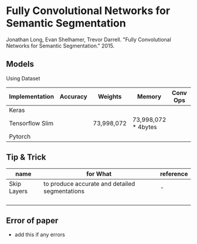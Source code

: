 # Fully Convolutional Networks for Semantic Segmentation
Jonathan Long, Evan Shelhamer, Trevor Darrell. "Fully Convolutional Networks for Semantic Segmentation." 2015.

## Models

Using Dataset

| Implementation | Accuracy | Weights | Memory | Conv Ops | etc |
|---|---|---|---|---|---|
| Keras |   |   |  |   |    |
| Tensorflow Slim |   | 73,998,072 | 73,998,072 * 4bytes |   |   |
| Pytorch |  |   |  |  |  |

## Tip & Trick

| name | for What | reference |
|---|---|---|
|Skip Layers|to produce accurate and detailed segmentations| - |
|  |  |  |
|  |  |  |
|  |  |  |
|  |  |  |


## Error of paper
- add this if any errors
